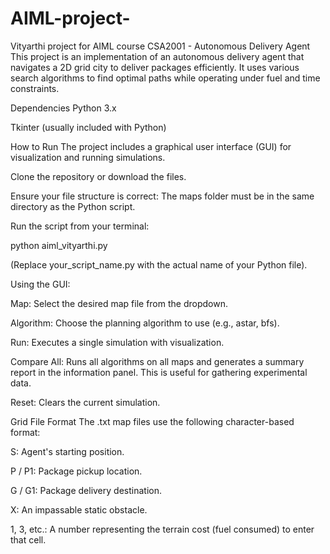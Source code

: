 # AIML-project-
Vityarthi project for AIML course
CSA2001 - Autonomous Delivery Agent
This project is an implementation of an autonomous delivery agent that navigates a 2D grid city to deliver packages efficiently. It uses various search algorithms to find optimal paths while operating under fuel and time constraints.

Dependencies
Python 3.x

Tkinter (usually included with Python)

How to Run
The project includes a graphical user interface (GUI) for visualization and running simulations.

Clone the repository or download the files.

Ensure your file structure is correct: The maps folder must be in the same directory as the Python script.

Run the script from your terminal:

python aiml_vityarthi.py

(Replace your_script_name.py with the actual name of your Python file).

Using the GUI:

Map: Select the desired map file from the dropdown.

Algorithm: Choose the planning algorithm to use (e.g., astar, bfs).

Run: Executes a single simulation with visualization.

Compare All: Runs all algorithms on all maps and generates a summary report in the information panel. This is useful for gathering experimental data.

Reset: Clears the current simulation.

Grid File Format
The .txt map files use the following character-based format:

S: Agent's starting position.

P / P1: Package pickup location.

G / G1: Package delivery destination.

X: An impassable static obstacle.

1, 3, etc.: A number representing the terrain cost (fuel consumed) to enter that cell.
